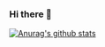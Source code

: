### Hi there 👋
[![Anurag's github stats](https://github-readme-stats.vercel.app/api?username=tchan90&count_private=true&show_icons=true&theme=merko)](https://github.com/anuraghazra/github-readme-stats)

<!--
**tchan90/tchan90** is a ✨ _special_ ✨ repository because its `README.md` (this file) appears on your GitHub profile.

Here are some ideas to get you started:

- 🔭 I’m currently working on ...
- 🌱 I’m currently learning ...
- 👯 I’m looking to collaborate on ...
- 🤔 I’m looking for help with ...
- 💬 Ask me about ...
- 📫 How to reach me: ...
- 😄 Pronouns: ...
- ⚡ Fun fact: ...
-->

